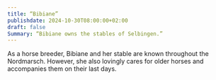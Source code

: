```yaml
---
title: “Bibiane”
publishdate: 2024-10-30T08:00:00+02:00
draft: false
Summary: “Bibiane owns the stables of Selbingen.”
---
```

As a horse breeder, Bibiane and her stable are known throughout the Nordmarsch. However, she also lovingly cares for older horses and accompanies them on their last days.
